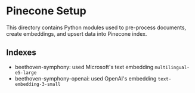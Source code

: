 # Pinecone Setup
This directory contains Python modules used to pre-process documents, create embeddings, and upsert data into Pinecone index.

## Indexes
- beethoven-symphony: used Microsoft's text embedding `multilingual-e5-large`
- beethoven-symphony-openai: used OpenAI's embedding `text-embedding-3-small`